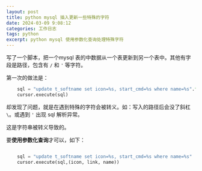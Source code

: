 ```yaml
---
layout: post
title: python mysql 插入更新一些特殊的字符
date: 2024-03-09 9:08:12
categories: 工作日志
tags: python 
excerpt: python mysql 使用参数化查询处理特殊字符
---
```


写了一个脚本，把一个mysql 表的中数据从一个表更新到另一个表中。其他有字段是路径，包含有 `/` 和  `'`  等字符。

第一次的做法是：

```python 
    sql = "update t_softname set icon=%s, start_cmd=%s where name=%s".format(icon, link, name)
    cursor.execute(sql) 
```

却发现了问题，就是在遇到特殊的字符会被转义。如：写入的路径后会没了斜杠 `\`。或遇到 `'` 出现 sql 解析异常。 

这是字符串被转义导致的。 

要**使用参数化查询**才可以，如下：

```python 

    sql = "update t_softname set icon=%s, start_cmd=%s where name=%s"
    cursor.execute(sql,(icon, link, name))  
```